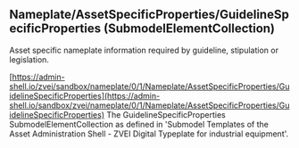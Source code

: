 ## Nameplate/AssetSpecificProperties/GuidelineSpecificProperties (SubmodelElementCollection)
Asset specific nameplate information required by guideline, stipulation or legislation.

[https://admin-shell.io/zvei/sandbox/nameplate/0/1/Nameplate/AssetSpecificProperties/GuidelineSpecificProperties](https://admin-shell.io/sandbox/zvei/nameplate/0/1/Nameplate/AssetSpecificProperties/GuidelineSpecificProperties) The GuidelineSpecificProperties SubmodelElementCollection as defined in 'Submodel Templates of the Asset Administration Shell - ZVEI Digital Typeplate for industrial equipment'.
